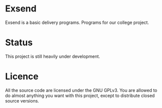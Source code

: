 # Exsend
Exsend is a basic delivery programs. Programs for our college project.

# Status
This project is still heavily under development.

# Licence
All the source code are licensed under the GNU GPLv3. You are allowed to do almost anything you want with this project, except to distribute closed source versions.
